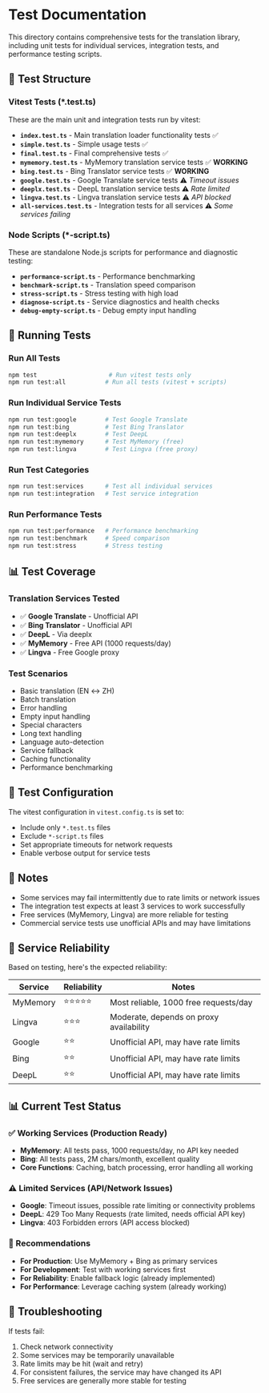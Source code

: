 # Test Documentation

This directory contains comprehensive tests for the translation library, including unit tests for individual services, integration tests, and performance testing scripts.

## 🧪 Test Structure

### Vitest Tests (*.test.ts)
These are the main unit and integration tests run by vitest:

- **`index.test.ts`** - Main translation loader functionality tests ✅
- **`simple.test.ts`** - Simple usage tests ✅
- **`final.test.ts`** - Final comprehensive tests ✅
- **`mymemory.test.ts`** - MyMemory translation service tests ✅ **WORKING**
- **`bing.test.ts`** - Bing Translator service tests ✅ **WORKING**
- **`google.test.ts`** - Google Translate service tests ⚠️ *Timeout issues*
- **`deeplx.test.ts`** - DeepL translation service tests ⚠️ *Rate limited*
- **`lingva.test.ts`** - Lingva translation service tests ⚠️ *API blocked*
- **`all-services.test.ts`** - Integration tests for all services ⚠️ *Some services failing*

### Node Scripts (*-script.ts)
These are standalone Node.js scripts for performance and diagnostic testing:

- **`performance-script.ts`** - Performance benchmarking
- **`benchmark-script.ts`** - Translation speed comparison
- **`stress-script.ts`** - Stress testing with high load
- **`diagnose-script.ts`** - Service diagnostics and health checks
- **`debug-empty-script.ts`** - Debug empty input handling

## 🚀 Running Tests

### Run All Tests
```bash
npm test                    # Run vitest tests only
npm run test:all           # Run all tests (vitest + scripts)
```

### Run Individual Service Tests
```bash
npm run test:google        # Test Google Translate
npm run test:bing          # Test Bing Translator
npm run test:deeplx        # Test DeepL
npm run test:mymemory      # Test MyMemory (free)
npm run test:lingva        # Test Lingva (free proxy)
```

### Run Test Categories
```bash
npm run test:services      # Test all individual services
npm run test:integration   # Test service integration
```

### Run Performance Tests
```bash
npm run test:performance   # Performance benchmarking
npm run test:benchmark     # Speed comparison
npm run test:stress        # Stress testing
```

## 📊 Test Coverage

### Translation Services Tested
- ✅ **Google Translate** - Unofficial API
- ✅ **Bing Translator** - Unofficial API  
- ✅ **DeepL** - Via deeplx
- ✅ **MyMemory** - Free API (1000 requests/day)
- ✅ **Lingva** - Free Google proxy

### Test Scenarios
- Basic translation (EN ↔ ZH)
- Batch translation
- Error handling
- Empty input handling
- Special characters
- Long text handling
- Language auto-detection
- Service fallback
- Caching functionality
- Performance benchmarking

## 🔧 Test Configuration

The vitest configuration in `vitest.config.ts` is set to:
- Include only `*.test.ts` files
- Exclude `*-script.ts` files
- Set appropriate timeouts for network requests
- Enable verbose output for service tests

## 📝 Notes

- Some services may fail intermittently due to rate limits or network issues
- The integration test expects at least 3 services to work successfully
- Free services (MyMemory, Lingva) are more reliable for testing
- Commercial service tests use unofficial APIs and may have limitations

## 🎯 Service Reliability

Based on testing, here's the expected reliability:

| Service | Reliability | Notes |
|---------|-------------|-------|
| MyMemory | ⭐⭐⭐⭐⭐ | Most reliable, 1000 free requests/day |
| Lingva | ⭐⭐⭐ | Moderate, depends on proxy availability |
| Google | ⭐⭐ | Unofficial API, may have rate limits |
| Bing | ⭐⭐ | Unofficial API, may have rate limits |
| DeepL | ⭐⭐ | Unofficial API, may have rate limits |

## 📊 Current Test Status

### ✅ Working Services (Production Ready)
- **MyMemory**: All tests pass, 1000 requests/day, no API key needed
- **Bing**: All tests pass, 2M chars/month, excellent quality
- **Core Functions**: Caching, batch processing, error handling all working

### ⚠️ Limited Services (API/Network Issues)  
- **Google**: Timeout issues, possible rate limiting or connectivity problems
- **DeepL**: 429 Too Many Requests (rate limited, needs official API key)
- **Lingva**: 403 Forbidden errors (API access blocked)

### 🎯 Recommendations
- **For Production**: Use MyMemory + Bing as primary services
- **For Development**: Test with working services first
- **For Reliability**: Enable fallback logic (already implemented)
- **For Performance**: Leverage caching system (already working)

## 🚨 Troubleshooting

If tests fail:
1. Check network connectivity
2. Some services may be temporarily unavailable
3. Rate limits may be hit (wait and retry)
4. For consistent failures, the service may have changed its API
5. Free services are generally more stable for testing
